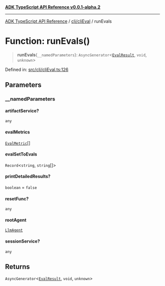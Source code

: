 [**ADK TypeScript API Reference v0.0.1-alpha.2**](../../../README.md)

***

[ADK TypeScript API Reference](../../../modules.md) / [cli/cliEval](../README.md) / runEvals

# Function: runEvals()

> **runEvals**(`__namedParameters`): `AsyncGenerator`\<[`EvalResult`](../interfaces/EvalResult.md), `void`, `unknown`\>

Defined in: [src/cli/cliEval.ts:126](https://github.com/njraladdin/adk-typescript/blob/main/src/cli/cliEval.ts#L126)

## Parameters

### \_\_namedParameters

#### artifactService?

`any`

#### evalMetrics

[`EvalMetric`](../interfaces/EvalMetric.md)[]

#### evalSetToEvals

`Record`\<`string`, `string`[]\>

#### printDetailedResults?

`boolean` = `false`

#### resetFunc?

`any`

#### rootAgent

[`LlmAgent`](../../../agents/LlmAgent/classes/LlmAgent.md)

#### sessionService?

`any`

## Returns

`AsyncGenerator`\<[`EvalResult`](../interfaces/EvalResult.md), `void`, `unknown`\>
